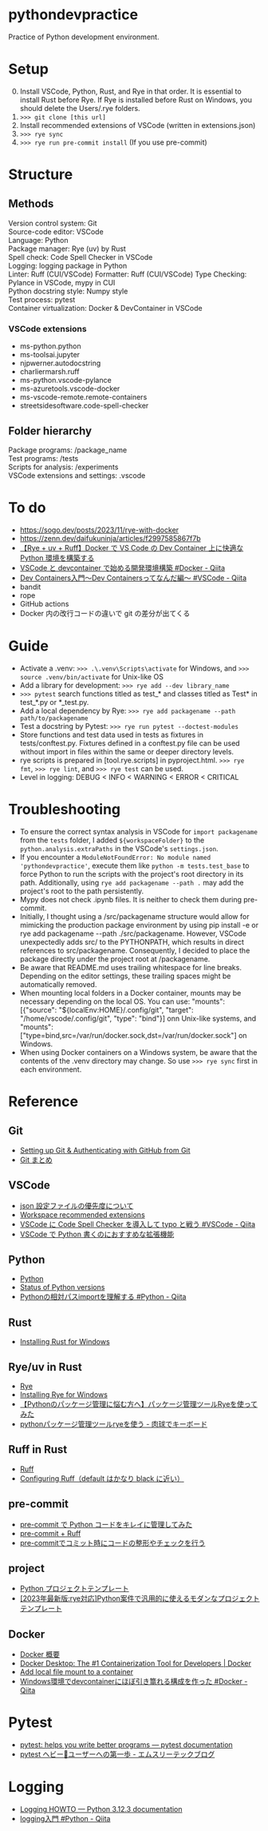 # pythondevpractice

Practice of Python development environment.

# Setup
0. Install VSCode, Python, Rust, and Rye in that order. It is essential to install Rust before Rye. If Rye is installed before Rust on Windows, you should delete the Users/.rye folders.
1. ```>>> git clone [this url]```
2. Install recommended extensions of VSCode (written in extensions.json)
3. ```>>> rye sync```
4. ```>>> rye run pre-commit install``` (If you use pre-commit)

# Structure
## Methods
Version control system: Git  
Source-code editor: VSCode  
Language: Python  
Package manager: Rye (uv) by Rust  
Spell check: Code Spell Checker in VSCode  
Logging: logging package in Python  
Linter: Ruff  (CUI/VSCode)
Formatter: Ruff  (CUI/VSCode)
Type Checking: Pylance in VSCode, mypy in CUI  
Python docstring style: Numpy style  
Test process: pytest  
Container virtualization: Docker & DevContainer in VSCode

### VSCode extensions
- ms-python.python
- ms-toolsai.jupyter  
- njpwerner.autodocstring  
- charliermarsh.ruff  
- ms-python.vscode-pylance  
- ms-azuretools.vscode-docker  
- ms-vscode-remote.remote-containers  
- streetsidesoftware.code-spell-checker  

## Folder hierarchy
Package programs: /package_name  
Test programs: /tests  
Scripts for analysis: /experiments  
VSCode extensions and settings: .vscode

# To do
- https://sogo.dev/posts/2023/11/rye-with-docker
- https://zenn.dev/daifukuninja/articles/f2997585867f7b  
- [【Rye \+ uv \+ Ruff】Docker で VS Code の Dev Container 上に快適な Python 環境を構築する](https://zenn.dev/dena/articles/rye_python_in_devcontainer)  
- [VSCode と devcontainer で始める開発環境構築 \#Docker \- Qiita](https://qiita.com/haruhikonyan/items/291e1e5413a827fc6d9a)  
- [Dev Containers入門～Dev Containersってなんだ編～ \#VSCode \- Qiita](https://qiita.com/dagamun/items/e8e856f0ee6cf8a457e0)  
- bandit  
- rope  
- GitHub actions  
- Docker 内の改行コードの違いで git の差分が出てくる

# Guide
- Activate a .venv: ```>>> .\.venv\Scripts\activate``` for Windows, and ```>>> source .venv/bin/activate``` for Unix-like OS 
- Add a library for development: ```>>> rye add --dev library_name```
- ```>>> pytest``` search functions titled as test\_\* and classes titled as Test* in test\_\*.py or \*\_test.py. 
- Add a local dependency by Rye: ```>>> rye add packagename --path path/to/packagename```
- Test a docstring by Pytest: ```>>> rye run pytest --doctest-modules```  
- Store functions and test data used in tests as fixtures in tests/conftest.py. Fixtures defined in a conftest.py file can be used without import in files within the same or deeper directory levels.  
- rye scripts is prepared in [tool.rye.scripts] in pyproject.html. ```>>> rye fmt```, ```>>> rye lint```, and ```>>> rye test``` can be used.
- Level in logging: DEBUG < INFO < WARNING < ERROR < CRITICAL

# Troubleshooting
- To ensure the correct syntax analysis in VSCode for `import packagename` from the `tests` folder, I added `${workspaceFolder}` to the `python.analysis.extraPaths` in the VSCode's `settings.json`. 
- If you encounter a `ModuleNotFoundError: No module named 'pythondevpractice'`, execute them like `python -m tests.test_base` to force Python to run the scripts with the project's root directory in its path. Additionally, using `rye add packagename --path .` may add the project's root to the path persistently.  
- Mypy does not check .ipynb files. It is neither to check them during pre-commit.  
- Initially, I thought using a /src/packagename structure would allow for mimicking the production package environment by using pip install -e or rye add packagename --path ./src/packagename. However, VSCode unexpectedly adds src/ to the PYTHONPATH, which results in direct references to src/packagename. Consequently, I decided to place the package directly under the project root at /packagename.   
- Be aware that README.md uses trailing whitespace for line breaks. Depending on the editor settings, these trailing spaces might be automatically removed.  
- When mounting local folders in a Docker container, mounts may be necessary depending on the local OS. You can use: "mounts": [{"source": "${localEnv:HOME}/.config/git", "target": "/home/vscode/.config/git", "type": "bind"}] onn Unix-like systems, and "mounts": ["type=bind,src=/var/run/docker.sock,dst=/var/run/docker.sock"] on Windows.  
- When using Docker containers on a Windows system, be aware that the contents of the .venv directory may change. So use ```>>> rye sync``` first in each environment.  


# Reference

## Git
- [Setting up Git & Authenticating with GitHub from Git](https://docs.github.com/en/get-started/getting-started-with-git/set-up-git)
- [Git まとめ](https://qiita.com/gold-kou/items/7f6a3b46e2781b0dd4a0)


## VSCode
- [json 設定ファイルの優先度について](https://qiita.com/tabo_dev/items/df7e5b1b0d7c336af124)
- [Workspace recommended extensions](https://code.visualstudio.com/docs/editor/extension-marketplace#_workspace-recommended-extensions)
- [VSCode に Code Spell Checker を導入して typo と戦う \#VSCode \- Qiita](https://qiita.com/diescake/items/98c5a099e85775cd917d)  
- [VSCode で Python 書くのにおすすめな拡張機能](https://qiita.com/nanato12/items/ddf26487eb30714251c3)  

## Python
- [Python](https://www.python.org/)
- [Status of Python versions](https://devguide.python.org/versions/)
- [Pythonの相対パスimportを理解する \#Python \- Qiita](https://qiita.com/u943425f/items/bd94a30b52c9296e942d)

## Rust
- [Installing Rust for Windows](https://www.rust-lang.org/tools/install)

## Rye/uv in Rust
- [Rye](https://github.com/astral-sh/rye)
- [Installing Rye for Windows](https://rye-up.com/guide/installation/#installing-rye)
- [【Pythonのパッケージ管理に悩む方へ】パッケージ管理ツールRyeを使ってみた](https://dev.classmethod.jp/articles/get-start-rye-python/)
- [pythonパッケージ管理ツールryeを使う - 肉球でキーボード](https://nsakki55.hatenablog.com/entry/2023/05/29/013658)

## Ruff in Rust
- [Ruff](https://github.com/astral-sh/ruff)
- [Configuring Ruff（default はかなり black に近い）](https://docs.astral.sh/ruff/configuration/)

## pre-commit
- [pre-commit で Python コードをキレイに管理してみた](https://zenn.dev/fikastudio/articles/73c226000f9a0a)
- [pre-commit + Ruff](https://zenn.dev/nowa0402/articles/79aaeb8db5731c)
- [pre\-commitでコミット時にコードの整形やチェックを行う](https://zenn.dev/yiskw713/articles/3c3b4022f3e3f22d276d)

## project
- [Python プロジェクトテンプレート](https://zenn.dev/tk_resilie/articles/python_my_best_project)
- [\[2023年最新版:rye対応\]Python案件で汎用的に使えるモダンなプロジェクトテンプレート](https://zenn.dev/tk_resilie/articles/python_my_best_project)  

## Docker
- [Docker 概要](https://qiita.com/etaroid/items/b1024c7d200a75b992fc)
- [Docker Desktop: The \#1 Containerization Tool for Developers \| Docker](https://www.docker.com/products/docker-desktop/)
- [Add local file mount to a container](https://code.visualstudio.com/remote/advancedcontainers/add-local-file-mount)
- [Windows環境でdevcontainerにほぼ引き篭れる構成を作った \#Docker \- Qiita](https://qiita.com/kitamin/items/1987c843b616500100bb)

# Pytest
- [pytest: helps you write better programs — pytest documentation](https://docs.pytest.org/en/8.0.x/)
- [pytest ヘビー🐍ユーザーへの第一歩 \- エムスリーテックブログ](https://www.m3tech.blog/entry/pytest-summary)

# Logging
- [Logging HOWTO — Python 3\.12\.3 documentation](https://docs.python.org/3/howto/logging.html)  
- [logging入門 \#Python \- Qiita](https://qiita.com/knknkn1162/items/87b1153c212b27bd52b4)  
